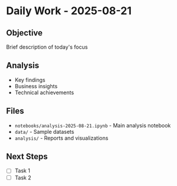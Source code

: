# Daily Work - 2025-08-21

## Objective
Brief description of today's focus

## Analysis
- Key findings
- Business insights
- Technical achievements

## Files
- `notebooks/analysis-2025-08-21.ipynb` - Main analysis notebook
- `data/` - Sample datasets
- `analysis/` - Reports and visualizations

## Next Steps
- [ ] Task 1
- [ ] Task 2
